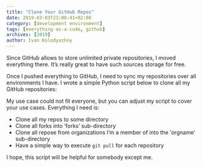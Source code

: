 ```yaml
---
title: "Clone Your GitHub Repos"
date: 2019-03-03T23:00:41+02:00
category: [development environment]
tags: [everything-as-a-code, github]
archives: [2019]
author: Ivan Kolodyazhny
---
```


Since GitHub allows to store unlimited private repositories, I moved everything
there. It’s really great to have such sources storage for free.

Once I pushed everything to GitHub, I need to sync my repositories over all
environments I have.  I wrote a simple Python script below to clone all my
GitHub repositories:

<script src="https://gist.github.com/e0ne/1ab17bcc62cd4f8f698efdf8b3840d19.js"></script>

My use case could not fit everyone, but you can adjust my script to cover your
use cases. Everything I need is:

* Clone all my repos to some directory
* Clone all forks into ‘forks’ sub-directory
* Clone all repose from organizations I’m a member of into the 'orgname'
  sub-directory
* Have a simple way to execute `git pull` for each repository

I hope, this script will be helpful for somebody except me.
